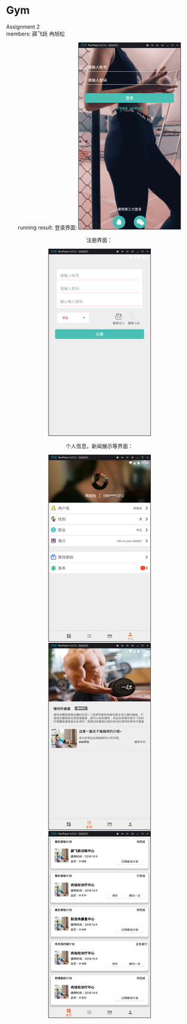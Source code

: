 # Gym
Assignment 2  
members: 薛飞跃 冉旭松

<div align="center">
running result:
登录界面:
  
  
  <img height="505" src="https://raw.githubusercontent.com/Gaytohub/Gym/master/Gym%20Club2/img-folder/%E7%99%BB%E5%BD%95%E7%95%8C%E9%9D%A2.png">



注册界面：


<img height="505" src=https://raw.githubusercontent.com/Gaytohub/Gym/master/Gym%20Club2/img-folder/%E6%B3%A8%E5%86%8C.png>


个人信息，新闻展示等界面：


<img height="505" src=https://raw.githubusercontent.com/Gaytohub/Gym/master/Gym%20Club2/img-folder/%E4%B8%AA%E4%BA%BA%E4%BF%A1%E6%81%AF%E7%95%8C%E9%9D%A2.png>
<img height="505" src=https://raw.githubusercontent.com/Gaytohub/Gym/master/Gym%20Club2/img-folder/%E6%96%B0%E9%97%BB%E5%B1%95%E7%A4%BA%E7%95%8C%E9%9D%A2.png>
<img height="505" src=https://raw.githubusercontent.com/Gaytohub/Gym/master/Gym%20Club2/img-folder/recyclerview_cardview.png>
</div>  
